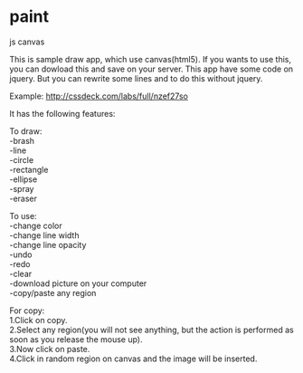 # paint
js canvas

This is sample draw app, which use canvas(html5).
If you wants to use this, you can dowload this and save on your server.
This app have some code on jquery. But you can rewrite some lines and to do this without jquery.

Example: http://cssdeck.com/labs/full/nzef27so

It has the following features:

To draw:<br>
-brash<br>
-line<br>
-circle<br>
-rectangle<br>
-ellipse<br>
-spray<br>
-eraser<br>

To use:<br>
-change color<br>
-change line width<br>
-change line opacity<br>
-undo<br>
-redo<br>
-clear<br>
-download picture on your computer<br>
-copy/paste any region


For copy:<br> 1.Click on copy.<br> 2.Select any region(you will not see anything, but the action is performed as soon as you release the mouse up).<br> 3.Now click on paste.<br> 4.Click in random region on canvas and the image will be inserted.
